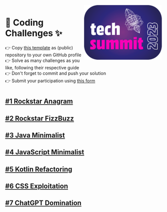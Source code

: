 <img align="right" width="250" src=".assets/button.png">

# 🚀 Coding Challenges ✨

👉 Copy [this template](https://github.com/heubeck/techsummit23-codingchallenges/generate) as (public) repository to your own GitHub profile<br/>
👉 Solve as many challenges as you like, following their respective guide<br/>
👉 Don't forget to commit and push your solution<br/>
👉 Submit your participation using [this form](https://forms.office.com/e/0CenbaEQcp)<br/>

#

## [#1 Rockstar Anagram](1_Rockstar_Anagram/)

## [#2 Rockstar FizzBuzz](2_Rockstar_FizzBuzz/)

## [#3 Java Minimalist](3_Java_Minimalist/)

## [#4 JavaScript Minimalist](4_JavaScript_Minimalist/)

## [#5 Kotlin Refactoring](5_Kotlin_Refactoring/)

## [#6 CSS Exploitation](6_CSS_Exploitation/)

## [#7 ChatGPT Domination](7_ChatGPT_Domination/)
